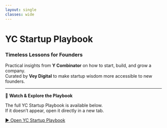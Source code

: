 ```yaml
---
layout: single
classes: wide
---
```


# YC Startup Playbook

### Timeless Lessons for Founders  
Practical insights from **Y Combinator** on how to start, build, and grow a company.  
Curated by **Vey Digital** to make startup wisdom more accessible to new founders.

---

🎥 **Watch & Explore the Playbook**

The full YC Startup Playbook is available below.  
If it doesn’t appear, open it directly in a new tab.

[▶️ Open YC Startup Playbook](https://playbook.samaltman.com/)
